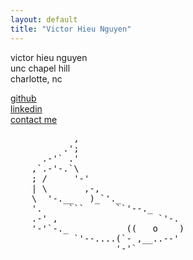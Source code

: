 ```yaml
---
layout: default
title: "Victor Hieu Nguyen"
---
```


victor hieu nguyen  
unc chapel hill  
charlotte, nc  

[github](https://github.com/vhi3u)  
[linkedin](https://www.linkedin.com/in/victorhieunguyen/)  
[contact me](mailto:vhieu@unc.edu)



<pre>
            ,
          .';
      .-'` .'
    ,`.-'-.`\
    ; /     '-'
    | \       ,-,
    \  '-.__   )_`'._
    '.     ```      ``'--._
    .-' ,                   `'-.
    '-'`-._           ((   o    )
            `'--....(`- ,__..--'
                    '-'`
</pre>
